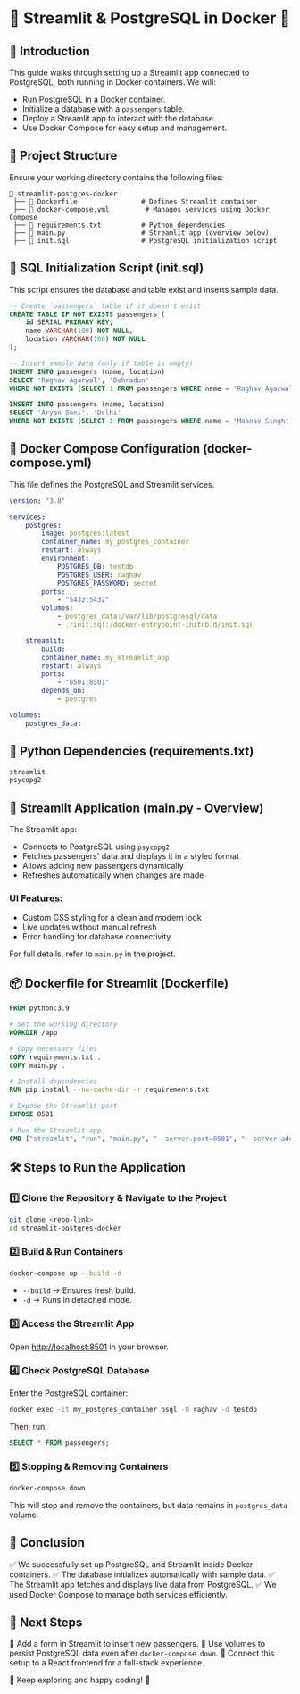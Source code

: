 # 🚀 Streamlit & PostgreSQL in Docker 🐳

## 📌 Introduction

This guide walks through setting up a Streamlit app connected to PostgreSQL, both running in Docker containers. We will:

-   Run PostgreSQL in a Docker container.
-   Initialize a database with a `passengers` table.
-   Deploy a Streamlit app to interact with the database.
-   Use Docker Compose for easy setup and management.

## 📂 Project Structure

Ensure your working directory contains the following files:

```
📁 streamlit-postgres-docker
 ├── 📄 Dockerfile                # Defines Streamlit container
 ├── 📄 docker-compose.yml         # Manages services using Docker Compose
 ├── 📄 requirements.txt          # Python dependencies
 ├── 📄 main.py                   # Streamlit app (overview below)
 ├── 📄 init.sql                  # PostgreSQL initialization script
```

## 📝 SQL Initialization Script (init.sql)

This script ensures the database and table exist and inserts sample data.

```sql
-- Create `passengers` table if it doesn't exist
CREATE TABLE IF NOT EXISTS passengers (
    id SERIAL PRIMARY KEY,
    name VARCHAR(100) NOT NULL,
    location VARCHAR(100) NOT NULL
);

-- Insert sample data (only if table is empty)
INSERT INTO passengers (name, location)
SELECT 'Raghav Agarwal', 'Dehradun'
WHERE NOT EXISTS (SELECT 1 FROM passengers WHERE name = 'Raghav Agarwal');

INSERT INTO passengers (name, location)
SELECT 'Aryan Soni', 'Delhi'
WHERE NOT EXISTS (SELECT 1 FROM passengers WHERE name = 'Maanav Singh');
```

## 🐳 Docker Compose Configuration (docker-compose.yml)

This file defines the PostgreSQL and Streamlit services.

```yaml
version: "3.8"

services:
    postgres:
        image: postgres:latest
        container_name: my_postgres_container
        restart: always
        environment:
            POSTGRES_DB: testdb
            POSTGRES_USER: raghav
            POSTGRES_PASSWORD: secret
        ports:
            - "5432:5432"
        volumes:
            - postgres_data:/var/lib/postgresql/data
            - ./init.sql:/docker-entrypoint-initdb.d/init.sql

    streamlit:
        build: .
        container_name: my_streamlit_app
        restart: always
        ports:
            - "8501:8501"
        depends_on:
            - postgres

volumes:
    postgres_data:
```

## 🐍 Python Dependencies (requirements.txt)

```txt
streamlit
psycopg2
```

## 📜 Streamlit Application (main.py - Overview)

The Streamlit app:

-   Connects to PostgreSQL using `psycopg2`
-   Fetches passengers' data and displays it in a styled format
-   Allows adding new passengers dynamically
-   Refreshes automatically when changes are made

### UI Features:

-   Custom CSS styling for a clean and modern look
-   Live updates without manual refresh
-   Error handling for database connectivity

For full details, refer to `main.py` in the project.

## 📦 Dockerfile for Streamlit (Dockerfile)

```dockerfile
FROM python:3.9

# Set the working directory
WORKDIR /app

# Copy necessary files
COPY requirements.txt .
COPY main.py .

# Install dependencies
RUN pip install --no-cache-dir -r requirements.txt

# Expose the Streamlit port
EXPOSE 8501

# Run the Streamlit app
CMD ["streamlit", "run", "main.py", "--server.port=8501", "--server.address=0.0.0.0"]
```

## 🛠 Steps to Run the Application

### 1️⃣ Clone the Repository & Navigate to the Project

```sh
git clone <repo-link>
cd streamlit-postgres-docker
```

### 2️⃣ Build & Run Containers

```sh
docker-compose up --build -d
```

-   `--build` → Ensures fresh build.
-   `-d` → Runs in detached mode.

### 3️⃣ Access the Streamlit App

Open [http://localhost:8501](http://localhost:8501) in your browser.

### 4️⃣ Check PostgreSQL Database

Enter the PostgreSQL container:

```sh
docker exec -it my_postgres_container psql -U raghav -d testdb
```

Then, run:

```sql
SELECT * FROM passengers;
```

### 5️⃣ Stopping & Removing Containers

```sh
docker-compose down
```

This will stop and remove the containers, but data remains in `postgres_data` volume.

## 🎯 Conclusion

✅ We successfully set up PostgreSQL and Streamlit inside Docker containers.
✅ The database initializes automatically with sample data.
✅ The Streamlit app fetches and displays live data from PostgreSQL.
✅ We used Docker Compose to manage both services efficiently.

## 🚀 Next Steps

🔹 Add a form in Streamlit to insert new passengers.
🔹 Use volumes to persist PostgreSQL data even after `docker-compose down`.
🔹 Connect this setup to a React frontend for a full-stack experience.

🎯 Keep exploring and happy coding! 🚀
